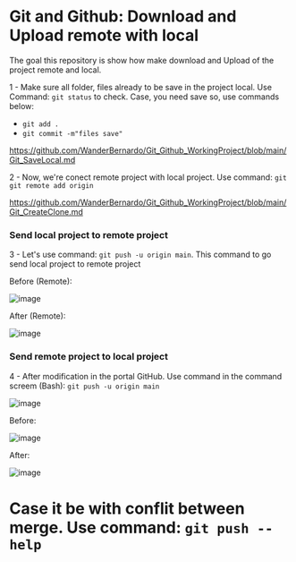 # Git and Github: Download and Upload remote with local
The goal this repository is show how make download and Upload of the project remote and local.


1 - Make sure all folder, files already to be save in the project local. Use Command: ``` git status ``` to check. Case, you need save so, use commands below:

- ``` git add . ```
- ``` git commit -m"files save" ```

https://github.com/WanderBernardo/Git_Github_WorkingProject/blob/main/Git_SaveLocal.md

2 - Now, we're conect remote project with local project. Use command: ``` git git remote add origin  ```

https://github.com/WanderBernardo/Git_Github_WorkingProject/blob/main/Git_CreateClone.md

### Send local project to remote project

3 - Let's use command: ``` git push -u origin main ```. This command to go send local project to remote project

Before (Remote):

![image](https://github.com/user-attachments/assets/9a4b8328-0ee5-46e0-bd85-3cb5a195768e)


After (Remote):

![image](https://github.com/user-attachments/assets/91209d83-d76b-4359-9e2a-338353f9a9f4)

### Send remote project to local project

4 - After modification in the portal GitHub. Use command in the command screem (Bash): ``` git push -u origin main ```

![image](https://github.com/user-attachments/assets/83f5e15a-ebd0-46f7-b953-c8c07db928ec)

Before:

![image](https://github.com/user-attachments/assets/be68788a-a9b5-4425-8b1e-5c8a836ff28c)

After:

![image](https://github.com/user-attachments/assets/b344216e-8578-4dfd-8c4e-443376c547f7)


# Case it be with conflit between merge. Use command: ``` git push --help ```




